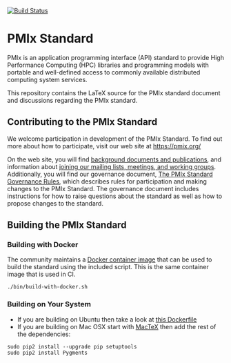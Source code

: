 [![Build Status](https://travis-ci.org/pmix/pmix-standard.svg?branch=master)](https://travis-ci.org/pmix/pmix-standard)

# PMIx Standard

PMIx is an application programming interface (API) standard to provide
High Performance Computing (HPC) libraries and programming models with
portable and well-defined access to commonly available
distributed computing system services.

This repository contains the LaTeX source for the PMIx standard document
and discussions regarding the PMIx standard.

## Contributing to the PMIx Standard

We welcome participation in development of the PMIx Standard. To find out
more about how to participate, visit our web site at https://pmix.org/

On the web site, you will find [background documents and
publications](https://pmix.org/publications/), and information
about [joining our mailing lists, meetings,
and working groups](https://pmix.org/contribute/).
Additionally, you will find our governance document,
[The PMIx Standard Governance Rules](https://pmix.org/wp-content/uploads/2019/08/pmix-governance.pdf), which describes
rules for participation and making changes to the PMIx Standard.
The governance document includes instructions for how to raise questions
about the standard as well as how to propose changes to the standard.

## Building the PMIx Standard

### Building with Docker

The community maintains a [Docker container image](https://github.com/jjhursey/pmix-standard-dockerfile) that can be used to build the standard using the included script. This is the same container image that is used in CI.

```
./bin/build-with-docker.sh
```

### Building on Your System

 * If you are building on Ubuntu then take a look at [this Dockerfile](https://github.com/jjhursey/pmix-standard-dockerfile/blob/master/Dockerfile)
 * If you are building on Mac OSX start with [MacTeX](https://www.tug.org/mactex/) then add the rest of the dependencies:
```
sudo pip2 install --upgrade pip setuptools
sudo pip2 install Pygments
```
